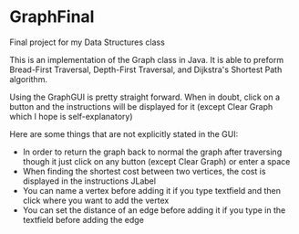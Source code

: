 # GraphFinal
Final project for my Data Structures class

This is an implementation of the Graph class in Java. It is able to preform Bread-First Traversal, Depth-First Traversal, and
Dijkstra's Shortest Path algorithm. 

Using the GraphGUI is pretty straight forward. When in doubt, click on a button and the instructions will be
displayed for it (except Clear Graph which I hope is self-explanatory)

Here are some things that are not explicitly stated in the GUI:
* In order to return the graph back to normal the graph after traversing though it just click on any button 
(except Clear Graph) or enter a space
* When finding the shortest cost between two vertices, the cost is displayed in the instructions JLabel
* You can name a vertex before adding it if you type textfield and then click where you want to add the vertex
* You can set the distance of an edge before adding it if you type in the textfield before adding the edge
